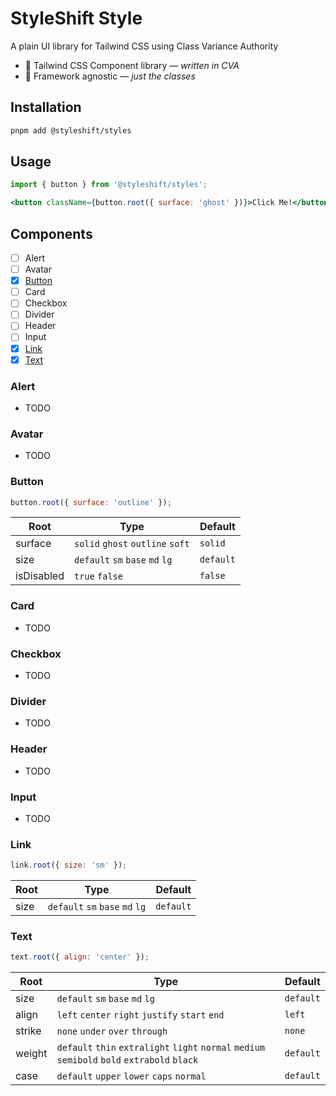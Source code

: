 # StyleShift Style

A plain UI library for Tailwind CSS using Class Variance Authority

- 🎨 Tailwind CSS Component library — _written in CVA_
- 🎯 Framework agnostic — _just the classes_

## Installation

```bash
pnpm add @styleshift/styles
```

## Usage

```jsx
import { button } from '@styleshift/styles';

<button className={button.root({ surface: 'ghost' })}>Click Me!</button>;
```

## Components

- [ ] Alert
- [ ] Avatar
- [x] [Button](#button)
- [ ] Card
- [ ] Checkbox
- [ ] Divider
- [ ] Header
- [ ] Input
- [x] [Link](#link)
- [x] [Text](#text)

### Alert

- TODO

### Avatar

- TODO

### Button

```js
button.root({ surface: 'outline' });
```

| Root       | Type                             | Default   |
| ---------- | -------------------------------- | --------- |
| surface    | `solid` `ghost` `outline` `soft` | `solid`   |
| size       | `default` `sm` `base` `md` `lg`  | `default` |
| isDisabled | `true` `false`                   | `false`   |

### Card

- TODO

### Checkbox

- TODO

### Divider

- TODO

### Header

- TODO

### Input

- TODO

### Link

```js
link.root({ size: 'sm' });
```

| Root | Type                            | Default   |
| ---- | ------------------------------- | --------- |
| size | `default` `sm` `base` `md` `lg` | `default` |

### Text

```js
text.root({ align: 'center' });
```

| Root   | Type                                                                                          | Default   |
| ------ | --------------------------------------------------------------------------------------------- | --------- |
| size   | `default` `sm` `base` `md` `lg`                                                               | `default` |
| align  | `left` `center` `right` `justify` `start` `end`                                               | `left`    |
| strike | `none` `under` `over` `through`                                                               | `none`    |
| weight | `default` `thin` `extralight` `light` `normal` `medium` `semibold` `bold` `extrabold` `black` | `default` |
| case   | `default` `upper` `lower` `caps` `normal`                                                     | `default` |
